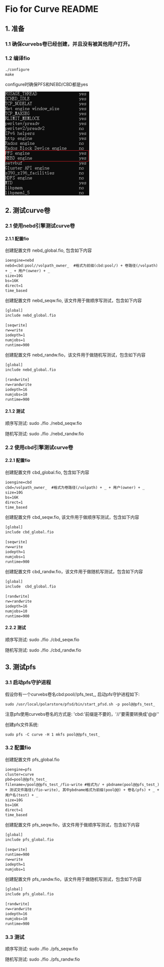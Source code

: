# Fio for Curve README
## 1. 准备

### 1.1 确保curvebs卷已经创建，并且没有被其他用户打开。
### 1.2 编译fio
```    
./configure
make
```

configure时确保PFS和NEBD/CBD都是yes

![image](examples/config-curve.png)

## 2. 测试curve卷
### 2.1 使用nebd引擎测试curve卷
#### 2.1.1 配置fio

创建配置文件 nebd_global.fio, 包含如下内容
```
ioengine=nebd
nebd=cbd:pool//volpath_owner_  #格式为前缀(cbd:pool/) + 卷路径(/volpath) + _ + 用户(owner) + _
size=10G
bs=16K
direct=1
time_based
```

创建配置文件 nebd_seqw.fio, 该文件用于做顺序写测试，包含如下内容
```
[global]
include nebd_global.fio

[seqwrite]
rw=write
iodepth=1
numjobs=1
runtime=900
```

创建配置文件 nebd_randw.fio，该文件用于做随机写测试，包含如下内容
```
[global]
include nebd_global.fio

[randwrite]
rw=randwrite
iodepth=16
numjobs=10
runtime=900
```

#### 2.1.2 测试

顺序写测试:
sudo ./fio ./nebd_seqw.fio

随机写测试:
sudo ./fio ./nebd_randw.fio

### 2.2 使用cbd引擎测试curve卷
#### 2.2.1 配置fio

创建配置文件 cbd_global.fio, 包含如下内容
```
ioengine=cbd
cbd=/volpath_owner_  #格式为卷路径(/volpath) + _ + 用户(owner) + _
size=10G
bs=16K
direct=1
time_based
```

创建配置文件 cbd_seqw.fio, 该文件用于做顺序写测试，包含如下内容
```
[global]
include cbd_global.fio

[seqwrite]
rw=write
iodepth=1
numjobs=1
runtime=900
```

创建配置文件 cbd_randw.fio，该文件用于做随机写测试，包含如下内容
```
[global]
include  cbd_global.fio

[randwrite]
rw=randwrite
iodepth=16
numjobs=10
runtime=900
```

#### 2.2.2 测试

顺序写测试:
sudo ./fio ./cbd_seqw.fio

随机写测试:
sudo ./fio ./cbd_randw.fio

## 3. 测试pfs
### 3.1 启动pfs守护进程

假设你有一个curvebs卷名cbd:pool//pfs_test_, 启动pfs守护进程如下:

```
sudo /usr/local/polarstore/pfsd/bin/start_pfsd.sh -p pool@@pfs_test_
```
注意pfs使用curvebs卷名的方式是: 'cbd:'前缀是不要的，'//'要需要转换成'@@''

创建pfs文件系统:
```
sudo pfs -C curve -H 1 mkfs pool@@pfs_test_
```

### 3.2 配置fio
创建配置文件 pfs_global.fio
```
ioengine=pfs
cluster=curve
pbd=pool@@pfs_test_
filename=/pool@@pfs_test_/fio-write #格式为/ + pbdname(pool@@pfs_test_) + 测试文件路径(/fio-write), 其中pbdname格式为前缀(pool@@) + 卷名(pfs) + _ + 用户名(test) + _
size=10G
bs=16K
direct=1
time_based
```

创建配置文件 pfs_seqw.fio，该文件用于做顺序写测试，包含如下内容
```
[global]
include pfs_global.fio

[seqwrite]
runtime=900
rw=write
iodepth=1
numjobs=1
```

创建配置文件 pfs_randw.fio，该文件用于做随机写测试，包含如下内容
```
[global]
include pfs_global.fio

[randwrite]
rw=randwrite
iodepth=16
numjobs=10
runtime=900
```
### 3.3 测试

顺序写测试:
sudo ./fio ./pfs_seqw.fio

随机写测试:
sudo ./fio ./pfs_randw.fio
